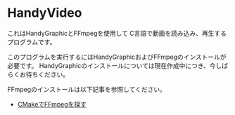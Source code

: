 # HandyVideo
これはHandyGraphicとFFmpegを使用して
C言語で動画を読み込み、再生するプログラムです。

このプログラムを実行するにはHandyGraphicおよびFFmpegのインストールが必要です。
HandyGraphicのインストールについては現在作成中につき、今しばらくお待ちください。

FFmpegのインストールは以下記事を参照してください。 

- [CMakeでFFmpegを探す](https://qiita.com/Kawa_/items/c4c720ec713dc6f564a0)
